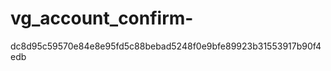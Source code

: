 vg_account_confirm-
===================
dc8d95c59570e84e8e95fd5c88bebad5248f0e9bfe89923b31553917b90f4edb
